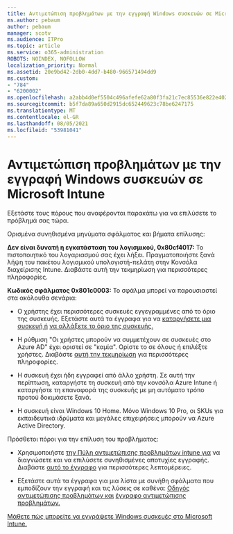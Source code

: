 ```yaml
---
title: Αντιμετώπιση προβλημάτων με την εγγραφή Windows συσκευών σε Microsoft Intune
ms.author: pebaum
author: pebaum
manager: scotv
ms.audience: ITPro
ms.topic: article
ms.service: o365-administration
ROBOTS: NOINDEX, NOFOLLOW
localization_priority: Normal
ms.assetid: 20e9bd42-2db0-4dd7-b480-966571494dd9
ms.custom:
- "784"
- "6200002"
ms.openlocfilehash: a2abb4d0ef5504c496afefe62a80f3fa21c7ec85536e822e402be33b3617b59e
ms.sourcegitcommit: b5f7da89a650d2915dc652449623c78be6247175
ms.translationtype: MT
ms.contentlocale: el-GR
ms.lasthandoff: 08/05/2021
ms.locfileid: "53981041"
---
```

# <a name="troubleshoot-issues-with-enrolling-windows-devices-in-microsoft-intune"></a>Αντιμετώπιση προβλημάτων με την εγγραφή Windows συσκευών σε Microsoft Intune

Εξετάστε τους πόρους που αναφέρονται παρακάτω για να επιλύσετε το πρόβλημά σας τώρα.
  
Ορισμένα συνηθισμένα μηνύματα σφάλματος και βήματα επίλυσης:
  
 **Δεν είναι δυνατή η εγκατάσταση του λογισμικού, 0x80cf4017:** Το πιστοποιητικό του λογαριασμού σας έχει λήξει. Πραγματοποιήστε ξανά λήψη του πακέτου λογισμικού υπολογιστή-πελάτη στην Κονσόλα διαχείρισης Intune. Διαβάστε αυτή την τεκμηρίωση για περισσότερες πληροφορίες.
  
 **Κωδικός σφάλματος 0x801c0003:** Το σφάλμα μπορεί να παρουσιαστεί στα ακόλουθα σενάρια:
  
-  Ο χρήστης έχει περισσότερες συσκευές εγγεγραμμένες από το όριο της συσκευής. Εξετάστε αυτά τα έγγραφα για να [καταργήσετε μια συσκευή ή](https://docs.microsoft.com/intune/devices-wipe) [να αλλάξετε το όριο της συσκευής.](https://docs.microsoft.com/intune/enrollment-restrictions-set#set-device-limit-restrictions)

-  Η ρύθμιση "Οι χρήστες μπορούν να συμμετέχουν σε συσκευές στο Azure AD" έχει οριστεί σε "καμία". Ορίστε το σε όλους ή επιλέξτε χρήστες. Διαβάστε [αυτή την τεκμηρίωση](https://docs.microsoft.com/azure/active-directory/device-management-azure-portal#configure-device-settings) για περισσότερες πληροφορίες.

-  Η συσκευή έχει ήδη εγγραφεί από άλλο χρήστη. Σε αυτή την περίπτωση, καταργήστε τη συσκευή από την κονσόλα Azure Intune ή καταργήστε τη επαναφορά της συσκευής με μη αυτόματο τρόπο προτού δοκιμάσετε ξανά.

-  Η συσκευή είναι Windows 10 Home. Μόνο Windows 10 Pro, οι SKUs για εκπαιδευτικά ιδρύματα και μεγάλες επιχειρήσεις μπορούν να Azure Active Directory.

Πρόσθετοι πόροι για την επίλυση του προβλήματος:
  
-  Χρησιμοποιήστε [την Πύλη αντιμετώπισης προβλημάτων intune για](https://devicemanagement.microsoft.com/#blade/Microsoft_Intune_DeviceSettings/TroubleshootBlade) να διαγνώσετε και να επιλύσετε συνηθισμένες αποτυχίες εγγραφής. Διαβάστε [αυτό το έγγραφο](https://docs.microsoft.com/intune/help-desk-operators) για περισσότερες λεπτομέρειες.

-  Εξετάστε αυτά τα έγγραφα για μια λίστα με συνήθη σφάλματα που εμποδίζουν την εγγραφή και τις λύσεις σε καθένα: [Οδηγός αντιμετώπισης προβλημάτων και](https://support.microsoft.com/help/4089533/troubleshooting-windows-device-enrollment-problems-in-microsoft-intune) [έγγραφο αντιμετώπισης προβλημάτων.](https://docs.microsoft.com/troubleshoot/mem/intune/troubleshoot-device-enrollment-in-intune)

[Μάθετε πώς μπορείτε να εγγράψετε Windows συσκευές στο Microsoft Intune.](https://docs.microsoft.com/intune/windows-enroll)
